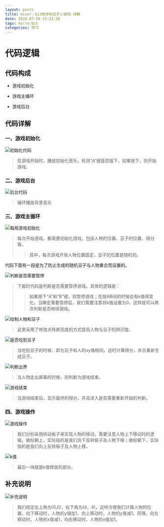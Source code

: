 ```yaml
---
layout: posts
title: micor：bit制作吃豆子小游戏-详解
date: 2022-07-29 15:23:20
tags: micro:bit
categories: 学习
---
```


# 代码逻辑

## 代码构成

+ 游戏初始化

+ 游戏主循环

+ 游戏后台

## 代码详解

### 一、游戏初始化


![初始化代码](https://foruda.gitee.com/images/1667287166408016185/30e59892_10348382.png "1.png")


> 在游戏开始时，播放初始化音乐，检测“A”键是否按下，如果按下，则开始游戏。

### 二、游戏后台

![后台代码](https://foruda.gitee.com/images/1667287177736048596/79ff73f6_10348382.png "2.png")


> 循环播放背景音乐

### 三、游戏主循环


![每局游戏初始化](https://foruda.gitee.com/images/1667287205320935095/2b5faa31_10348382.png "3.png")


> 每次开始游戏，都需要初始化游戏，包括人物的位置、豆子的位置、得分等。
>> 其中，每次游戏开局人物位置固定，豆子的位置是随机的。

代码下面有一段是为了防止生成的随机豆子与人物重合而设置的。

![判断是否需要暂停](https://foruda.gitee.com/images/1667287214987395721/c5eba0f4_10348382.png "4.png")


> 下面的代码是判断是否需要暂停游戏。具体的逻辑是：
>> 如果按下“A”和“B”键，则暂停游戏；在按AB间的时候会有k值得变化，当确定需要暂停后，我们需要注意将k值设置为0，这样就可以再次判断是否继续游戏。

![绘制人物和豆子](https://foruda.gitee.com/images/1667287231827351204/a6e6eb82_10348382.png "5.png")


> 这里采用了修改点阵屏亮度的方式提高人物与豆子的辨识度。

![是否吃到豆子](https://foruda.gitee.com/images/1667287244534390310/654b39f4_10348382.png "6.png")


> 当吃到豆子的时候，即为豆子和人的xy值相同，这时计算得分，并且重新生成豆子。

![判断出界](https://foruda.gitee.com/images/1667287260759214030/c94af515_10348382.png "7.png")


> 当人物走出屏幕的时候，则判断为游戏结束。

![游戏结束](https://foruda.gitee.com/images/1667287270228842567/4b443155_10348382.png "8.png")


> 当游戏结束后，显示最终的得分，并且进入是否需要重新开始的判断。

### 四、游戏操作

![游戏操作](https://foruda.gitee.com/images/1667287278931176864/acc83f26_10348382.png "9.png")


> 我们分别采用转动板子来实现人物的移动，需要注意人物上下移动时的逻辑，徽标朝上，实际指的是我们向下反转板子及人物下移；徽标朝下，实际指的是我们向上反转板子及人物上移。

![k值](https://foruda.gitee.com/images/1667287288800769765/a3875cce_10348382.png "10.png")


> 最后一块就是k值修改的部分。

## 补充说明

![补充说明](https://foruda.gitee.com/images/1667287297464890887/1347af93_10348382.png "11.png")

> 我们规定左上角为(0,0)，右下角为(4，4)，这样方便我们计算人物的位置。向下移动时，人物的y值加1，向上移动时，人物的y值减1。同理，向左移动时，人物的x值减1，向右移动时，人物的x值加1。
